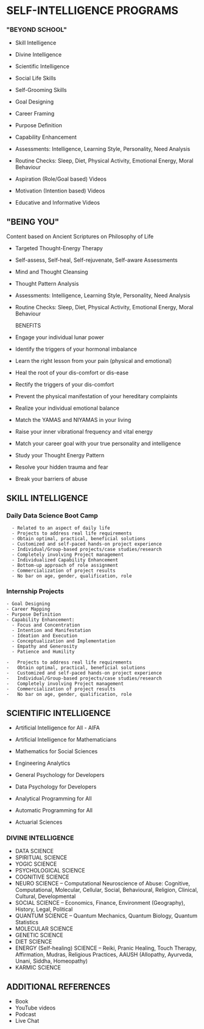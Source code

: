 # SELF-INTELLIGENCE PROGRAMS

### "BEYOND SCHOOL"

  -   Skill Intelligence
  -   Divine Intelligence
  -   Scientific Intelligence

  -   Social Life Skills
  -   Self-Grooming Skills

  -   Goal Designing
  -   Career Framing
  -   Purpose Definition

  -   Capability Enhancement
  -   Assessments:
           Intelligence, Learning Style, Personality, Need Analysis
  -   Routine Checks:
           Sleep, Diet, Physical Activity, Emotional Energy, Moral Behaviour
           
  -   Aspiration (Role/Goal based) Videos
  -   Motivation (Intention based) Videos
  -   Educative and Informative Videos

## "BEING YOU"

  Content based on Ancient Scriptures on Philosophy of Life

  - Targeted Thought-Energy Therapy
  - Self-assess, Self-heal, Self-rejuvenate, Self-aware Assessments
  - Mind and Thought Cleansing
  - Thought Pattern Analysis
  - Assessments: 
      Intelligence, Learning Style, Personality, Need Analysis
  - Routine Checks: 
      Sleep, Diet, Physical Activity, Emotional Energy, Moral Behaviour

  
    BENEFITS

-   Engage your individual lunar power
-   Identify the triggers of your hormonal imbalance
-   Learn the right lesson from your pain (physical and emotional)
-   Heal the root of your dis-comfort or dis-ease
-   Rectify the triggers of your dis-comfort
-   Prevent the physical manifestation of your hereditary complaints
-   Realize your individual emotional balance
-   Match the YAMAS and NIYAMAS in your living
-   Raise your inner vibrational frequency and vital energy
-   Match your career goal with your true personality and intelligence
-   Study your Thought Energy Pattern
-   Resolve your hidden trauma and fear
-   Break your barriers of abuse

## SKILL INTELLIGENCE

### Daily Data Science Boot Camp

      - Related to an aspect of daily life
      - Projects to address real life requirements
      - Obtain optimal, practical, beneficial solutions
      - Customized and self-paced hands-on project experience
      - Individual/Group-based projects/case studies/research
      - Completely involving Project management  
      - Individualized Capability Enhancement
      - Bottom-up approach of role assignment
      - Commercialization of project results
      - No bar on age, gender, qualification, role 

### Internship Projects

    - Goal Designing
    - Career Mapping
    - Purpose Definition
    - Capability Enhancement:
      - Focus and Concentration
      - Intention and Manifestation
      - Ideation and Execution
      - Conceptualization and Implementation
      - Empathy and Generosity
      - Patience and Humility 

    -   Projects to address real life requirements
    -   Obtain optimal, practical, beneficial solutions
    -   Customized and self-paced hands-on project experience
    -   Individual/Group-based projects/case studies/research
    -   Completely involving Project management  
    -   Commercialization of project results
    -   No bar on age, gender, qualification, role 

## SCIENTIFIC INTELLIGENCE

   - Artificial Intelligence for All - AIFA

   - Artificial Intelligence for Mathematicians

   - Mathematics for Social Sciences

   - Engineering Analytics

   - General Psychology for Developers

   - Data Psychology for Developers

   - Analytical Programming for All

   - Automatic Programming for All

   - Actuarial Sciences

### DIVINE INTELLIGENCE

 - DATA SCIENCE 
 - SPIRITUAL SCIENCE 
 - YOGIC SCIENCE
 - PSYCHOLOGICAL SCIENCE 
 - COGNITIVE SCIENCE 
 - NEURO SCIENCE – Computational Neuroscience of Abuse: Cognitive, Computational, Molecular, Cellular, Social, Behavioural, Religion, Clinical, Cultural, Developmental
 - SOCIAL SCIENCE – Economics, Finance, Environment (Geography), History, Legal, Political 
 - QUANTUM SCIENCE – Quantum Mechanics, Quantum Biology, Quantum Statistics 
 - MOLECULAR SCIENCE 
 - GENETIC SCIENCE 
 - DIET SCIENCE 
 - ENERGY (Self-healing) SCIENCE – Reiki, Pranic Healing, Touch Therapy, Affirmation, Mudras, Religious Practices, AAUSH (Allopathy, Ayurveda, Unani, Siddha, Homeopathy)
 - KARMIC SCIENCE 

## ADDITIONAL REFERENCES
-   Book
-   YouTube videos
-   Podcast
-   Live Chat
